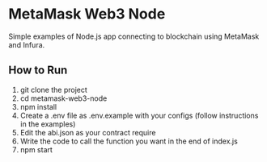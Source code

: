 # MetaMask Web3 Node

Simple examples of Node.js app connecting to blockchain using MetaMask and Infura.

## How to Run
1. git clone the project
2. cd metamask-web3-node
3. npm install
4. Create a .env file as .env.example with your configs (follow instructions in the examples)
5. Edit the abi.json as your contract require
6. Write the code to call the function you want in the end of index.js
7. npm start
